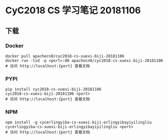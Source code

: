 # CyC2018 CS 学习笔记 20181106

## 下载

### Docker

```
docker pull apachecn0/cyc2018-cs-xuexi-biji-20181106
docker run -tid -p <port>:80 apachecn0/cyc2018-cs-xuexi-biji-20181106
# 访问 http://localhost:{port} 查看文档
```

### PYPI

```
pip install cyc2018-cs-xuexi-biji-20181106
cyc2018-cs-xuexi-biji-20181106 <port>
# 访问 http://localhost:{port} 查看文档
```

### NPM

```
npm install -g cycerlingyiba-cs-xuexi-biji-erlingyibayiyilingliu
cycerlingyiba-cs-xuexi-biji-erlingyibayiyilingliu <port>
# 访问 http://localhost:{port} 查看文档
```